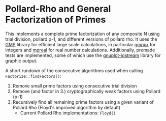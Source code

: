 # Pollard-Rho and General Factorization of Primes
This implements a complete prime factorization of any composite N using trial division, pollard p-1, and different versions of pollard rho.
It uses the [GMP](https://gmplib.org/) library for efficient large scale calculations, in particular [gmpxx](https://gmplib.org/manual/C_002b_002b-Interface-General) for integers and [mpreal](https://github.com/advanpix/mpreal) for real number calculations.
Additionally, premade tests are implemented, some of which use the [gnuplot-iostream](https://github.com/dstahlke/gnuplot-iostream) library for graphic output.

A short rundown of the consecutive algorithms used when calling ```Factorize::findFactors()```:
1. Remove small prime factors using consecutive trial division
2. Remove (and factor in 3.) cryptographically weak factors using Pollard (p-1)
3. Recursively find all remaining prime factors using a given variant of Pollard Rho (Floyd's improved algorithm by default)
   - Current Pollard Rho implementations: ```Floyd()```
